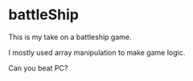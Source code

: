 # battleShip

This is my take on a battleship game. 

I mostly used array manipulation to make game logic.

Can you beat PC?

